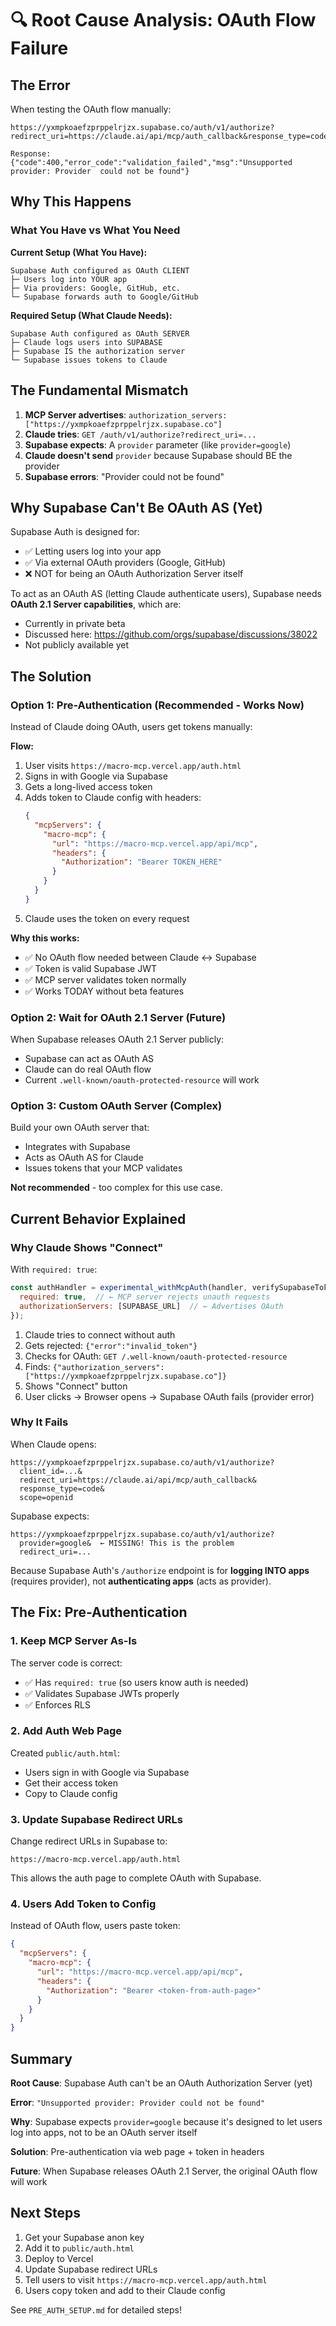 # 🔍 Root Cause Analysis: OAuth Flow Failure

## The Error

When testing the OAuth flow manually:
```
https://yxmpkoaefzprppelrjzx.supabase.co/auth/v1/authorize?redirect_uri=https://claude.ai/api/mcp/auth_callback&response_type=code&scope=openid

Response:
{"code":400,"error_code":"validation_failed","msg":"Unsupported provider: Provider  could not be found"}
```

## Why This Happens

### What You Have vs What You Need

**Current Setup (What You Have):**
```
Supabase Auth configured as OAuth CLIENT
├─ Users log into YOUR app
├─ Via providers: Google, GitHub, etc.
└─ Supabase forwards auth to Google/GitHub
```

**Required Setup (What Claude Needs):**
```
Supabase Auth configured as OAuth SERVER  
├─ Claude logs users into SUPABASE
├─ Supabase IS the authorization server
└─ Supabase issues tokens to Claude
```

## The Fundamental Mismatch

1. **MCP Server advertises**: `authorization_servers: ["https://yxmpkoaefzprppelrjzx.supabase.co"]`
2. **Claude tries**: `GET /auth/v1/authorize?redirect_uri=...`
3. **Supabase expects**: A `provider` parameter (like `provider=google`)
4. **Claude doesn't send** `provider` because Supabase should BE the provider
5. **Supabase errors**: "Provider could not be found"

## Why Supabase Can't Be OAuth AS (Yet)

Supabase Auth is designed for:
- ✅ Letting users log into your app
- ✅ Via external OAuth providers (Google, GitHub)
- ❌ NOT for being an OAuth Authorization Server itself

To act as an OAuth AS (letting Claude authenticate users), Supabase needs **OAuth 2.1 Server capabilities**, which are:
- Currently in private beta
- Discussed here: https://github.com/orgs/supabase/discussions/38022
- Not publicly available yet

## The Solution

### Option 1: Pre-Authentication (Recommended - Works Now)

Instead of Claude doing OAuth, users get tokens manually:

**Flow:**
1. User visits `https://macro-mcp.vercel.app/auth.html`
2. Signs in with Google via Supabase
3. Gets a long-lived access token
4. Adds token to Claude config with headers:
   ```json
   {
     "mcpServers": {
       "macro-mcp": {
         "url": "https://macro-mcp.vercel.app/api/mcp",
         "headers": {
           "Authorization": "Bearer TOKEN_HERE"
         }
       }
     }
   }
   ```
5. Claude uses the token on every request

**Why this works:**
- ✅ No OAuth flow needed between Claude ↔ Supabase
- ✅ Token is valid Supabase JWT
- ✅ MCP server validates token normally
- ✅ Works TODAY without beta features

### Option 2: Wait for OAuth 2.1 Server (Future)

When Supabase releases OAuth 2.1 Server publicly:
- Supabase can act as OAuth AS
- Claude can do real OAuth flow
- Current `.well-known/oauth-protected-resource` will work

### Option 3: Custom OAuth Server (Complex)

Build your own OAuth server that:
- Integrates with Supabase
- Acts as OAuth AS for Claude
- Issues tokens that your MCP validates

**Not recommended** - too complex for this use case.

## Current Behavior Explained

### Why Claude Shows "Connect"

With `required: true`:
```javascript
const authHandler = experimental_withMcpAuth(handler, verifySupabaseToken, {
  required: true,  // ← MCP server rejects unauth requests
  authorizationServers: [SUPABASE_URL]  // ← Advertises OAuth
});
```

1. Claude tries to connect without auth
2. Gets rejected: `{"error":"invalid_token"}`
3. Checks for OAuth: `GET /.well-known/oauth-protected-resource`
4. Finds: `{"authorization_servers":["https://yxmpkoaefzprppelrjzx.supabase.co"]}`
5. Shows "Connect" button
6. User clicks → Browser opens → Supabase OAuth fails (provider error)

### Why It Fails

When Claude opens:
```
https://yxmpkoaefzprppelrjzx.supabase.co/auth/v1/authorize?
  client_id=...&
  redirect_uri=https://claude.ai/api/mcp/auth_callback&
  response_type=code&
  scope=openid
```

Supabase expects:
```
https://yxmpkoaefzprppelrjzx.supabase.co/auth/v1/authorize?
  provider=google&  ← MISSING! This is the problem
  redirect_uri=...
```

Because Supabase Auth's `/authorize` endpoint is for **logging INTO apps** (requires provider), not **authenticating apps** (acts as provider).

## The Fix: Pre-Authentication

### 1. Keep MCP Server As-Is

The server code is correct:
- ✅ Has `required: true` (so users know auth is needed)
- ✅ Validates Supabase JWTs properly
- ✅ Enforces RLS

### 2. Add Auth Web Page

Created `public/auth.html`:
- Users sign in with Google via Supabase
- Get their access token
- Copy to Claude config

### 3. Update Supabase Redirect URLs

Change redirect URLs in Supabase to:
```
https://macro-mcp.vercel.app/auth.html
```

This allows the auth page to complete OAuth with Supabase.

### 4. Users Add Token to Config

Instead of OAuth flow, users paste token:
```json
{
  "mcpServers": {
    "macro-mcp": {
      "url": "https://macro-mcp.vercel.app/api/mcp",
      "headers": {
        "Authorization": "Bearer <token-from-auth-page>"
      }
    }
  }
}
```

## Summary

**Root Cause**: Supabase Auth can't be an OAuth Authorization Server (yet)

**Error**: `"Unsupported provider: Provider could not be found"`

**Why**: Supabase expects `provider=google` because it's designed to let users log into apps, not to be an OAuth server itself

**Solution**: Pre-authentication via web page + token in headers

**Future**: When Supabase releases OAuth 2.1 Server, the original OAuth flow will work

## Next Steps

1. Get your Supabase anon key
2. Add it to `public/auth.html`
3. Deploy to Vercel
4. Update Supabase redirect URLs
5. Tell users to visit `https://macro-mcp.vercel.app/auth.html`
6. Users copy token and add to their Claude config

See `PRE_AUTH_SETUP.md` for detailed steps!

